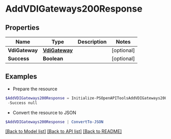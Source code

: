 # AddVDIGateways200Response
## Properties

Name | Type | Description | Notes
------------ | ------------- | ------------- | -------------
**VdiGateway** | [**VdiGateway**](VdiGateway.md) |  | [optional] 
**Success** | **Boolean** |  | [optional] 

## Examples

- Prepare the resource
```powershell
$AddVDIGateways200Response = Initialize-PSOpenAPIToolsAddVDIGateways200Response  -VdiGateway null `
 -Success null
```

- Convert the resource to JSON
```powershell
$AddVDIGateways200Response | ConvertTo-JSON
```

[[Back to Model list]](../README.md#documentation-for-models) [[Back to API list]](../README.md#documentation-for-api-endpoints) [[Back to README]](../README.md)

